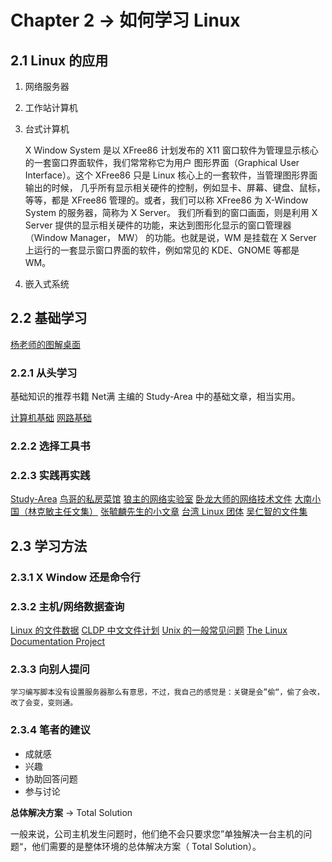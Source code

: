 # Chapter 2 -> 如何学习 Linux

## 2.1 Linux 的应用
1. 网络服务器
2. 工作站计算机
3. 台式计算机

	X Window System 是以 XFree86 计划发布的 X11 窗口软件为管理显示核心的一套窗口界面软件，我们常常称它为用户
	图形界面（Graphical User Interface）。这个 XFree86 只是 Linux 核心上的一套软件，当管理图形界面输出的时候，
	几乎所有显示相关硬件的控制，例如显卡、屏幕、键盘、鼠标，等等，都是 XFree86 管理的。或者，我们可以称 XFree86 
	为 X-Window System 的服务器，简称为 X Server。
	我们所看到的窗口画面，则是利用 X Server 提供的显示相关硬件的功能，来达到图形化显示的窗口管理器（Window Manager， MW）
	的功能。也就是说，WM 是挂载在 X Server 上运行的一套显示窗口界面的软件，例如常见的 KDE、GNOME 等都是 WM。

4. 嵌入式系统

## 2.2 基础学习
[杨老师的图解桌面](http://apt.nc.hcc.edu.tw/docs/FC3_X/)

### 2.2.1 从头学习
基础知识的推荐书籍 Net满 主编的 Study-Area 中的基础文章，相当实用。

[计算机基础](http://www.study-area.org/compu/compu.htm)
[网路基础](http://www.study-area.org/network/network.htm)

### 2.2.2 选择工具书

### 2.2.3 实践再实践

[Study-Area](http://www.study-area.org)
[鸟哥的私房菜馆](http://linux.vbird.org)
[狼主的网络实验室](http://netlab.kh.edu.tw/index.htm)
[卧龙大师的网络技术文件](http://linux.tnc.edu.tw/techdoc/)
[大南小国（林克敏主任文集）](http://freebsd.lab.mlc.edu.tw/)
[张毓麟先生的小文章](http://www.se.ntou.edu.tw/~ylchang/MyDocuments/index.html)
[台湾 Linux 团体](http://www.linux.org.tw/)
[吴仁智的文件集](http://www.cses.tcc.edu.tw/~chihwu)

## 2.3 学习方法

### 2.3.1 X Window 还是命令行

### 2.3.2 主机/网络数据查询
[Linux 的文件数据](/usr/share/doc)
[CLDP 中文文件计划](http://www.linux.org.tw/CLDP/)
[Unix 的一般常见问题](http://www.csie.nctu.edu.tw/document/unixfaq/)
[The Linux Documentation Project](http://www.tldp.org/)

### 2.3.3 向别人提问

	学习编写脚本没有设置服务器那么有意思，不过，我自己的感觉是：关键是会”偷“，偷了会改，改了会变，变则通。

### 2.3.4 笔者的建议

* 成就感
* 兴趣
* 协助回答问题
* 参与讨论

**总体解决方案** -> Total Solution

一般来说，公司主机发生问题时，他们绝不会只要求您”单独解决一台主机的问题“，他们需要的是整体环境的总体解决方案（
Total Solution）。



